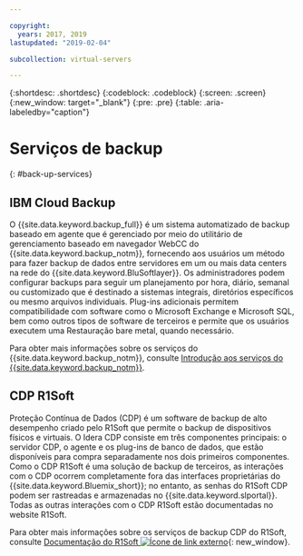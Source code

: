 ```yaml
---

copyright:
  years: 2017, 2019
lastupdated: "2019-02-04"

subcollection: virtual-servers

---
```

{:shortdesc: .shortdesc}
{:codeblock: .codeblock}
{:screen: .screen}
{:new_window: target="_blank"}
{:pre: .pre}
{:table: .aria-labeledby="caption"}

# Serviços de backup
{: #back-up-services}

## IBM Cloud Backup

O {{site.data.keyword.backup_full}} é um sistema automatizado de backup baseado em agente que é gerenciado por meio do utilitário de gerenciamento baseado em navegador WebCC do {{site.data.keyword.backup_notm}}, fornecendo aos usuários um método para fazer backup de dados entre servidores em um ou mais data centers na rede do {{site.data.keyword.BluSoftlayer}}.  Os administradores podem configurar backups para seguir um planejamento por hora, diário, semanal ou customizado que é destinado a sistemas integrais, diretórios específicos ou mesmo arquivos individuais.  Plug-ins adicionais permitem compatibilidade com software como o Microsoft Exchange e Microsoft SQL, bem como outros tipos de software de terceiros e permite que os usuários executem uma Restauração bare metal, quando necessário.

Para obter mais informações sobre os serviços do {{site.data.keyword.backup_notm}}, consulte [Introdução aos serviços do {{site.data.keyword.backup_notm}}](/docs/infrastructure/Backup?topic=Backup-gettingstarted#gettingstarted).

## CDP R1Soft

Proteção Contínua de Dados (CDP) é um software de backup de alto desempenho criado pelo R1Soft que permite o backup de dispositivos físicos e virtuais. O Idera CDP consiste em três componentes principais: o servidor CDP, o agente e os plug-ins de banco de dados, que estão disponíveis para compra separadamente nos dois primeiros componentes.  Como o CDP R1Soft é uma solução de backup de terceiros, as interações com o CDP ocorrem completamente fora das interfaces proprietárias do {{site.data.keyword.Bluemix_short}}; no entanto, as senhas do R1Soft CDP podem ser rastreadas e armazenadas no {{site.data.keyword.slportal}}.  Todas as outras interações com o CDP R1Soft estão documentadas no website R1Soft.

Para obter mais informações sobre os serviços de backup CDP do R1Soft, consulte [Documentação do R1Soft ![Ícone de link externo](../icons/launch-glyph.svg "Ícone de link externo")](http://wiki.r1soft.com/display/ServerBackupManager/Home){: new_window}.
